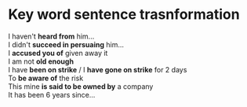 # Key word sentence trasnformation

I haven't **heard from** him...  
I didn't **succeed in persuaing** him...  
I **accused you of** given away it  
I am not **old enough**   
I have **been on strike** / I **have gone on strike** for 2 days  
To **be aware of** the risk  
This mine **is said to be owned by** a company  
It has been 6 years since...
